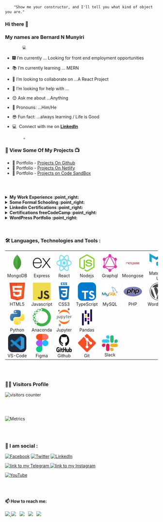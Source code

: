             
        "Show me your constructor, and I'll tell you what kind of object you are." 
<base target="_blank">


### Hi there 👋 
### My names are Bernard N Munyiri

            💻
- 🎆 I’m currently ... Looking for front end employment opportunities
- 📚 I’m currently learning ... MERN
- 🔗 I’m looking to collaborate on ...A React Project
- 🙏 I’m looking for help with ... 
- 😊 Ask me about ...Anything
- 👴 Pronouns: ...Him/He
- 😎 Fun fact: ...always learning / Life is Good
- :computer: &nbsp;Connect with me on **[LinkedIn](www.linkedin.com/in/bernard-njiru-munyiri)** 

           ☕
               
   
     
### 👀 View Some Of My Projects 📺

- 📜 Portfolio - [Projects On Github](https://github.com/bmunyiri?tab=repositories)
- 📜 Portfolio - [Projects On Netlify](https://app.netlify.com/teams/bmunyiri/sites)
- 📜 Portfolio - [Projects on Code SandBox](https://codesandbox.io/u/bmunyiri)

<br/><br/>

<!-- start work experience section -->
<details>
<summary><b> My Work Experience :point_right: </b></summary>
<table>
  <thead>
    <tr>
      <th>Job Name</th>
      <th>Roles & responsibilities</th>
      <th>Duration</th>
    </tr>
  </thead>
  <tbody>
    <tr>
      <td><b><a href="https://www.kenyawebprofessionals.com/">Developer at Kenya Web Professionals</a> </b></td>
      <td>WordPress Developer</td>
      <td>July 2012 - Present</td>
    </tr>
  	<tr>
      <td><b><a href="https://creativeoptionsmd.com/">Weekends Residential Counselor at Creative Options Inc</a> </b></td>
      <td>Group Home Manager on Weekends</td>
      <td>February 2002 - December 2011</td>
    </tr>
    <tr>
      <td><b><a href="https://bmsi.org/">Staff Accountant at Baltimore Medical Systems</a> </b></td>
      <td>General Ledger Reconcilaitions. Bank Reconcilations. Generation of daily reports. Track budgets and variances. Monthly financial reports. Using MS Navision and other softwre.</td>
      <td>December 2006 - January 2009</td>
    </tr>
     <tr>
      <td><b><a href="https://www.capitalfm.co.ke/news/">Divisional Accountant at Capital Group</a></b></td>
      <td>Accounting functions up to final reports for Capital Pagers and Capital Real-Time.</td>
      <td>Oct 2000 - January 2002</td>
    </tr>
  </tbody>
</table>
</details>
<!-- end work experience section -->  
<!-- start work project section -->
<details>
<summary><b> Some Formal Schooling :point_right:</b></summary>
<table>
  <thead>
    <tr>
      <th>School Name</th>
      <th>Program Enrolled</th>
      <th>Description</th>
                <th>Duration</th>
    </tr>
  </thead>
  <tbody>
    <tr>
      <td><a href='https://www.towson.edu/'>Towson University</a></td>
      <td>Accounting Major </td>
      <td>The accounting major provides the necessary accounting courses to prepare students for the CPA exam and public accounting careers in auditing, tax accounting, cost accounting or managerial accounting.</td>
                <td>Fall 2007 - Spring 2011</td>
    </tr>
    <tr>
      <td><a href='https://www.ccbcmd.edu/'>Community College of Baltimore County</a></td>
      <td>Applied Science</td>
      <td>An AAS degree often provides a scientific or technical education to prepare you to enter the workforce after graduation.</td>
                  <td>Spring 2002 - Spring 2006</td>
    </tr>
    </tbody>
</table>
</details>
<!-- end work project section -->

<!-- start work project section -->
<details>
<summary><b>Linkedin Certifications :point_right:</b></summary>
<table>
  <thead>
    <tr>
      <th>LinkedIn Learning Certificate</th>
      <th>Course Enrolled</th>
      <th>Description</th>
    </tr>
  </thead>
  <tbody>  
      <tr>
      <td><a href='https://www.linkedin.com/learning/certificates/4d78cf21bbe9903181b52766e5d337a7f093111a236401503a79c523040d24e6?trk=share_certificate #ecmascript.'>Learning ECMAScript 6+ (ES6+)</a></td>
      <td>Learning ECMAScript 6+ (ES6+)</td>
      <td>ECMAScript—the standardized version of JavaScript—keeps getting more powerful. ES6 was a large leap forward, introducing features that changed how developers structure programs. But every year since there have been updates and additional improvements. This course helps you create modern JavaScript applications leveraging the most interesting and useful features in ES6+. Eve Porcello introduces the new keywords and operators that can help simplify code, as well as new ways of creating functions and objects. She also shows you how to write and search through template strings, create map objects to store key/value pairs, move values from one array to another—or one object to another—with the spread operator, build reusable classes, and use arrow functions and generators. Plus, learn how to handle asynchronous data and tasks with promises, fetch, and the async/await syntax.
</td>
    </tr><tr>
      <td><a href='https://www.linkedin.com/learning/certificates/213dad55764907ab6808e21b2530cda4dc8e20cda68bf7d5b568e9392af35c65?trk=share_certificate #reactjs.'>React.js Essential Training</a></td>
      <td>React.js Essential Training</td>
      <td>Among all other JavaScript libraries, React.js stands out. It relies on reusable components, not templates, for UI development, allowing developers to render views where data changes over time. React applications are more scalable and more maintainable, making developers more efficient and users more satisfied. In this course, Eve Porcello introduces the basics of the React library using the most modern syntax and best practices for creating React components. Along the way, learn how to set up Chrome tools for React; create new components; work with the built-in Hooks in React; use the Create React App to run tests, and more. By the end of the course, you'll be armed with the essentials of React.js and better prepared to build your own browser-based projects.</td>
    </tr>                  <tr>
      <td><a href='https://www.linkedin.com/learning/certificates/13ab0de284e485c55409eea5441662516d757305ae434ccce41936e6e7766574?trk=share_certificate #reacthooks.'>React Hooks</a></td>
      <td>React Hooks</td>
      <td>React Hooks embed logic into functions in new React applications. In this course, instructor Eve Porcello covers various styles of Hooks usage and ways to integrate them into your programming workflow. She tells you how Hooks came to be part of the library, then walks you through how to install Create React App. Eve covers how you can use the useState Hook to handle different types of state variables and work with component trees. The useEffect Hook can be used for several application side effects, whenever the state of the app changes. Eve teaches you how to work with the dependency array effect and fetch data with the useEffect Hook. Next, she explains several additional Hooks and steps through the process of creating custom Hooks. In conclusion, Eve shows you some different directions you can pursue to improve your knowledge of the React ecosystem.</td>
    </tr><tr><td><a href='https://www.linkedin.com/learning/certificates/f45b1aedd0cd04882623596972e7b32fbe60daa3e02d7485eda139a48f30810e?trk=share_certificate #progressivewebapplications #reactjs.'>React: Building Progressive Web Apps (PWAs)</a></td>
      <td>React: Building Progressive Web Apps (PWAs)</td>
      <td>Single-page applications may be smooth, quick, and effective—but they disappear when the network connection drops. Progressive web apps (PWAs) work offline, enhancing resilience and allowing developers create seamless user experiences that feel like native apps. Learn how to build your own PWAs using React, the flexible front-end framework, in this course with Eve Porcello. Eve explains how to build the PWA component, fetch data, use Lighthouse to validate your app, and add offline capabilities to keep your app running even when the internet is down. Plus, learn how to install your app locally with browsers like Chrome and Safari for iOS.</td>
    </tr><tr>
      <td><a href='https://www.linkedin.com/learning/certificates/71613106ca8d9cde1de2c41c76344d7bc0cafdd3fc804ab747c489c2a0245545?trk=share_certificate #javascript.'>JavaScript: Patterns</a></td>
      <td>JavaScript: Patterns</td>
      <td>For the past two decades, programmers have structured both their code and their conversations about code around the patterns first described in Design Patterns, the classic Gang of Four book. JavaScript programmers have participated in these conversations, but the patterns discussed mostly fit in the world of orthodox object-oriented programming. In this course, Emmanuel Henri explains how these patterns fit with JavaScript. He demystifies the purpose of some of the most common patterns, providing code examples along the way. Learn about key creational, structural, and behavioral design patterns, and how you can apply each of them in your JavaScript code.</td>
    </tr>                  <tr>
      <td><a href='https://www.linkedin.com/learning/certificates/ad3a880dd06590de4a860dfb6f785e0d4197792fa23b4755dd4c6714b32ab63b?trk=share_certificate #javascript.'>JavaScript: Maps and Sets</a></td>
      <td>JavaScript: Maps and Sets</td>
      <td>Programming languages are always evolving and changing, and JavaScript is no exception. Over time, JavaScript has grown, and many new aspects have been added, including maps and sets. JavaScript maps and sets may sound simple, but they aren't quite the same as their counterparts in other programming languages. In this course, software engineer Jamie Pittman covers the ins and outs of JavaScript maps and sets, their syntax, how they work, and how to integrate them into your daily coding practice. Topics covered include a general overview of these features, when and where to use them, their WeakMap and WeakSet versions, and the various methods and properties associated with them.</td>
    </tr><tr>
      <td><a href='https://www.linkedin.com/learning/certificates/879fe6cf89fc86f1e2e44904a84546a766a5480192dc72bf9ba6ca9ec310348e?trk=share_certificate #nodejs.'>Learning Node.js</a></td>
      <td>Learning Node.js</td>
      <td>Node.js is a platform built on the Chrome JavaScript runtime that can help you build fast, scalable network applications. Node.js uses an event-driven, non-blocking I/O model that makes it lightweight and efficient—perfect for data-intensive real-time applications that run across distributed devices. In this course, learn the basics of Node.js, and discover how to build a simple application. Alexander Zanfir goes into topics such as npm, reading and writing files, and Node.js frameworks. He covers Node.js features, such as async/await, and dives into popular web development concepts. Alexander also walks through how to build a demo chat app from start to finish.
                  Learning objectives
Asynchronous tasks and callbacks
Benefits and features of JavaScript
Managing third-party packages with npm
Node.js frameworks
Static serving with Express
Creating a browser app
Exploring databases
Saving data to MongoDB with Mongoose
Error handling and debugging
Simple tests and async tests
              </td>
    </tr> <tr>
      <td><a href='https://www.linkedin.com/learning/certificates/37a56b3e63d64b8c687bae643ca243c280dbc9f046fed7416d7cf7873b7dff20?trk=share_certificate #expressjs.'>Express Essential Training</a></td>
      <td>Express Essential Training</td>
      <td>Are you looking for a quick introduction on the basics of using Express? Express is a flexible, minimalist framework that sits on top of Node.js, allowing you to build powerful websites and web applications with quick and easy-to-use APIs. In this course, full-stack software engineer Jamie Pittman shows you how to get started with this engaging, popular framework.

Learn the basics of how to set up Express, create a server, and build an application with the Express application generator. Explore essential routing concepts, core HTTP methods, JavaScript handler code, and how to work with middleware. Get tips on how to debug an Express application and use Express with other available databases. And because security is a top concern for all developers, Jamie shares best practices for structuring your environment for safety.</td>
    </tr> <tr>
      <td><a href='https://www.linkedin.com/learning/certificates/173402eb66ef13bf89cbc4e90ae0528f81251d0c7a730cd13fdc2ba6150397da?trk=share_certificate #mongodb.'>MongoDB Essential Training</a></td>
      <td>MongoDB Essential Training</td>
      <td>MongoDB is a NoSQL document database with an expressive and intuitive query language. While MongoDB is easy to get started with, there is more to using MongoDB than storing and retrieving JSON documents. In this course, Naomi Pentrel teaches MongoDB essentials, covering CRUD operations, aggregation pipelines, and drivers as well as advanced database features and database administration topics. If you’re looking for the knowledge to run MongoDB effectively in production, how to perform advanced queries, and how to administer databases, join Naomi in this course.</td>
    </tr>  
                         <tr>
      <td><a href='https://www.linkedin.com/learning/certificates/f5f0839a64f16374effe2860ed7a54957426238f871725c02b2a055bf59f431f?trk=share_certificate #mongodb.'>Advanced MongoDB Code Challenges</a></td>
      <td>Advanced MongoDB Code Challenges</td>
      <td>MongoDB is one of the most popular nonrelational databases in the world. If you’re looking to build out your skill set, your best move may be to dive right in. In this approachable, hands-on course, instructor John Cokos leads intermediate to advanced users through a series of practical coding challenges to help you get the most out of MongoDB. Learn how to query or find using aggregation pipelines to process documents, sort and group records, shape your output, and create calculated fields. Along the way, you’ll build out your toolbox with the necessary skills to work with multiple documents and relationships.</td>
    </tr>    <tr>
      <td><a href='https://www.linkedin.com/learning/certificates/94677df6f9d7a9fe83932d20a2366aa94bbf90fc73205498c2ee79cc679250d0?trk=share_certificate%20#php.'>PHP Essential Training</a></td>
      <td>PHP Essential Training</td>
      <td>PHP is a popular programming language that you can use to write simple code for web pages. If you have been using HTML to develop websites, learning PHP will allow you to create dynamic pages. In this course, learn the fundamentals of PHP. Kevin Skoglund covers concepts such as how to embed PHP code into an HTML page, and reviews the basic PHP data types such as strings and arrays. He also covers the different control structures in PHP, how to work with built-in PHP functions, and how to define your own custom functions.</td>
    </tr><tr>
      <td><a href='https://www.linkedin.com/learning/certificates/692d646933c37f6e1c8f4f36d75365af14b61961f8ff3abf6c7da59ce3414fc3?trk=share_certificate #wordpress.'>WordPress 5 Essential Training</a></td>
      <td>WordPress 5 Essential Training</td>
      <td>WordPress powers millions of blogs and websites. Available in 180 languages, WordPress can be hosted on any server, accessed in any browser, and built into almost anything you imagine: blog, portfolio, website, or online store. Learn how to create your own web experiences with this powerful and open-source publishing platform. Instructor Morten Rand-Hendriksen helps you get the most out of WordPress and create feature-rich blogs and websites. Morten explains how to create and publish posts and pages; create and edit blocks; and define reusable content blocks to take full advantage of the new block editor codenamed "Gutenberg."

Note: This course covers WordPress 5. The training will be updated as WordPress evolves.</td>
    </tr><tr>
      <td><a href='https://www.linkedin.com/learning/certificates/d313fff4891d7536d32fadc0a67031dee36b327d0214bde15e28b7497d6067ca?trk=share_certificate #searchengineoptimization #wordpress.'>WordPress: SEO</a></td>
      <td>WordPress: SEO</td>
      <td>Out of the box, WordPress is search engine friendly. But there's still more you can do to make your site visible to search engines and social media networks. In this introductory course focusing on basic setup and usage scenarios, learn how to drive more visitors to your WordPress site by performing search engine optimization (SEO) with the help of two powerful plugins: All in One SEO Pack and Yoast SEO. Along the way, learn how to take advantage of WordPress settings that can help you out as you optimize your site.</td>
    </tr><tr>
      <td><a href='https://www.linkedin.com/learning/certificates/efcf272499c039ac4087f5a85fc6d624e4bca02474f84be4cd88d970212b7b14?trk=share_certificate%20#industry40.'>Foundations of the Fourth Industrial Revolution (Industry 4.0)</a></td>
      <td>Foundations of the Fourth Industrial Revolution (Industry 4.0)</td>
      <td>The world is being transformed by a fourth industrial revolution. Sometimes referred to as Industry 4.0 or I4.0, the fourth industrial revolution takes the digital revolution a step further. The technology at its center—large-scale, low-cost automation and machine intelligence—has the potential to affect how we learn, work, move, communicate, and interact. This lecture-based series reviews the disruptive changes underway in science and culture and their impact on the future. Learn about the main technologies that are emerging, including artificial intelligence and blockchain, and their effect on cities, industries, and people. Dr. Jonathan Reichental also explains how people can take action to ensure Industry 4.0 doesn't leave anybody behind.
Learning objectives:
History of the four industrial revolutions
What has changed in science and culture
Core technologies: AI, Internet of Things, and more
Impact of the fourth industrial revolution
Taking action  </td>
    </tr><tr>
      <td><a href='https://www.linkedin.com/learning/certificates/3e37b9501fab768cc4b4b20fe21effe40fbb546a7a06889271d55783d201c773?trk=share_certificate #digitaltransformation.'>Digital Transformation</a></td>
      <td>Digital Transformation</td>
      <td>It seems as though everywhere you turn, digital transformation is happening. But what is digital, exactly, and what does it encompass? In this course, instructor Peter High helps business leaders better understand the definition of the term; the implications for people, processes, and technology; the risks of ignoring the digital transformation trend; and the rewards one can garner from riding this wave. Learn about the different stages of digital maturity, and the best ways to draw inspiration and insights from digital native companies like Google, Amazon, and Netflix, as well as from digital immigrant companies like FedEx and Domino's Pizza. He also covers the ideal backgrounds of digital leaders. Peter wraps up the course by explaining how to create a strategic digital transformation plan for your organization.</td>
    </tr><tr>
      <td><a href='https://www.linkedin.com/learning/certificates/be2f037baec00786393d266beb9157a0d076c9ad5fd48570f0665cc2ecaa440c?trk=share_certificate #digitalstrategy.'>Digital Strategy</a></td>
      <td>Digital Strategy</td>
      <td>Digital disruption is changing every business. Only a decade ago, the auto industry was well-defined by players such as GM, Ford, and Toyota. Today, these companies compete with newcomers such as Uber and Lyft, which sell transportation services—not cars. Similar dynamics are playing out in retail, banking, education, and even construction. This course examines how digitization reshapes the opportunities and threats facing companies—and how you can harness the power of digitization to win. Join Anil Gupta and Haiyan Wang to learn how to develop your own digital strategy. Discover how to harness artificial intelligence, use new platforms to beat the competition, and digitize products, services, and other elements of the value chain: design, development, sourcing, production, and distribution.</td>
    </tr><tr>
      <td><a href='https://www.linkedin.com/learning/certificates/9cc0a0433fa4e89d0be4109ad249b8ff581df19e1b1ccaf1e53798f23d1dad8b?trk=share_certificate%20#xaas.'>Everything as a Service (XaaS) is the Future of Business</a></td>
      <td>Everything as a Service (XaaS) is the Future of Business</td>
      <td>The world of work is moving rapidly from on premises to online. Everything as a Service (XaaS)—a category of computing that allows individuals and organizations to easily acquire a variety of computing-related services over the internet—is fueling this digital transformation. Curious about how XaaS can help you compete in a rapidly evolving global marketplace? This course can help. Tune in to learn what XaaS is in business terms, how it can help your organization, and the skills and prerequisites you need to implement it.

Instructor Jonathan Reichental begins by demystifying the origins of XaaS, as well as the most important as-a-service models, such as software as a service (SaaS), infrastructure as a service (IaaS), and platform as a service (PaaS). He then lays out why XaaS needs to be part of any digital transformation strategy, as well as what to know before implementing it. Plus, he provides a case study that shows how XaaS is being used by real-world businesses.</td>
    </tr><tr>
      <td><a href='https://www.linkedin.com/learning/certificates/622939835249695e60e17d6f937ebbf9adde6691f3eef12fd56141d48921a3b1?trk=share_certificate #robotics #blockchain #artificialintelligence #digitaltransformation #internetofthings.'>Digital Technologies Case Studies: AI, IOT, Robotics, Blockchain</a></td>
      <td>Digital Technologies Case Studies: AI, IOT, Robotics, Blockchain</td>
      <td>Emerging technologies are upending business models at a dramatic pace. It's critical for every professional to understand the core features of these technologies and how they are reshaping the structure of industries and the strategy of companies. Recognize the four key technologies at play— artificial intelligence, Internet of Things, robotics, and blockchain—and review cases studies showing how different industries have embraced these innovations to succeed and win. Instructors Anil Gupta and Haiyan Wang provide a high-level overview aimed at senior leaders and executives who want to incorporate emerging tech into their digital strategy.</td>
    </tr><tr>
      <td><a href='https://www.linkedin.com/learning/certificates/69a164a271bd55932afcf454177703ae2e131b934221cd62f3832ec61e3eb94a?trk=share_certificate%20#informationmanagement.'>Information Management: Document Security</a></td>
      <td>Information Management: Document Security</td>
      <td>Learn how to balance the need for cloud-based collaboration with document security best practices. In this course, Phil Gold explores how to structure an enterprise content management solution that ensures that documents are both collaborative and safe. Phil begins by reviewing basic server and security concepts, including different server structures, multilevel authentication layers, and data retention policies. He then discusses how to set security levels that don't negatively impact productivity, provide access for remote employees, and manage permissions. To wrap up, he shares best practices that can empower users to keep their documents secure.
                  Learning objectives:
Identify the group of people to be notified when making a document policy or procedure change.
Recognize which types of documentation requires higher levels of security.
Name the two rights available at folder level during collaboration.
Recall the purpose of version control.
Determine which application allows multiple libraries with custom permissions.
Identify the term used for add-ins within the SharePoint application.
Explain the most common cause of data breaches</td>
    </tr>     
              <tr>
      <td><a href='https://www.linkedin.com/learning/certificates/ee9e0029db5e7f5c631a4af60bfa7092991cee28bb28da495ec3682b406aa5bf?trk=share_certificate #worklifebalance #careermanagement.'>Building a Flexible Career</a></td>
      <td>Building a Flexible Career</td>
      <td>Do you want to work from home, adopt a more flexible schedule, or transition to a freelance role? Flexible work options for career-oriented professionals have been rapidly expanding, but it's not always easy knowing how to break into the market. This course is designed to help you build a career that fits your life, whether that means finding a new job or asking for more flexibility in your current position. Brie Reynolds teaches you about the growing flexible job market and shows how to build skills to be successful. She also introduces strategies to convince your current employer to offer flexible work, and to find legitimate and professional flexible job listings. Plus, get resume and interview prep tips to get hired. If you want to break out of the 9 to 5 or find better balance between work and life, this is the course for you.
Learning objectives:
Recognize how common flexible jobs are in the economy.
Identify what area is leading the economy in flexible jobs.
Recall what you should do before talking with your manager about flexible work opportunities.
Explain the problem with using the key phrase “work from home” when searching for jobs online.
Identify when during the interview process you should explore the possibility of flexible work.</td>
</tr><tr>
      <td><a href='https://www.linkedin.com/learning/certificates/1532185e8744eafafdc555bbf3cbb7133f37850e4d2347cb73e65a85d535f866?trk=share_certificate #jobsearchstrategies.'>Finding a Remote Job</a></td>
      <td>Finding a Remote Job</td>
      <td>Do you want a remote job? Do you want more job flexibility? Do you want to be able to work from anywhere? If you are looking for a job that aligns with your life, then a remote job might be right for you. Mike Gutman, remote work consultant and former marketing director at FlexJobs, explains how the remote job market has shifted and how you can position yourself to build a remote career. He goes over the pitfalls to avoid, how to build a remote-friendly resume and cover letter, regardless of your remote experience, and how to navigate the remote job search, application, and interview process. This course is designed to help you get your resume to the top of the stack, so you can land that next remote job and invest in your remote skills for the long haul.</td>
    </tr><tr>
      <td><a href='https://www.linkedin.com/learning/certificates/7952ae5dc06fff594eb49e0d26f10fd20aaa842e9d5a0340a12159f28d451834?trk=share_certificate #telecommuting #virtualoffice.'>Remote Work Foundations</a></td>
      <td>Remote Work Foundations</td>
      <td>When you unlock the power of remote work, you can ditch your commute, work where you focus best, and spend more time doing things you love, all while advancing your career. In this course, coach Mike Gutman from FlexJobs shows how to use today's cloud-based communication and collaboration tools to get work done from anywhere, while remaining connected to your organization. He reveals how you can create a productive work environment at home or around town by structuring your day correctly and avoiding distractions. He also explains how to build rapport with remote colleagues so you feel like you're part of the team and succeed in your remote career. Watch this course to learn how to work productively, when and where you want, and achieve the freedom and flexibility you need for a more balanced life.

Note: This course was featured in Market Watch, Inc., Fortune, Forbes, and Entrepreneur.</td>
    </tr><tr>
      <td><a href='https://www.linkedin.com/learning/certificates/297ed42265b3be5edbebf0787e049d0e79677ed52505193f69d173978dc0beab?trk=share_certificate%20#remoteteammanagement.'>Managing Virtual Teams</a></td>
      <td>Managing Virtual Teams</td>
      <td>Working remotely has been on the rise for many years now, with research showing that hiring managers expect nearly half of all their workers to be working remotely over the next decade. While many trends feed into this way of organizing work, managing the work effectively will be key to the success of organizations globally. In this course, instructor Phil Gold provides managers with a clear approach for getting the most out of their remote teams. He zeros in on the key factors that will ensure productivity, engagement, and growth, as well as a manager’s role in building trust, removing roadblocks, nurturing connections with team members, and setting clear goals.

Note: This course was featured in Market Watch, Inc., Fortune, Forbes, and Entrepreneur.</td>
    </tr><tr>
      <td><a href='https://www.linkedin.com/learning/certificates/6db1ff6fe7ec8f36620d7b4b4b398bc89bd143468865f778e720c160731f8a49?trk=share_certificate #teamwork.'>Teamwork Foundations</a></td>
      <td>Teamwork Foundations</td>
      <td>Whatever job you do, it’s likely you work in a team. Your performance will depend on your ability to work successfully with other people. Learn the qualities of effective teams and the role you, as a team member, play in creating a healthy, productive team in this course taught by management trainer Chris Croft. In addition to the importance of knowing your own strengths and weaknesses, Chris emphasizes the significance of delivering what is expected of you, listening to other team members, communicating clearly, playing more than one role, and being supportive. The training is jam-packed with practical ideas to become a great team player and help you and your organization become more successful.</td>
    </tr><tr>
      <td><a href='https://www.linkedin.com/learning/certificates/301cb3050cf59c7de3ecfe0db1c59e64c14801933a6a52f6887d3ca17dbb6faa?trk=share_certificate #careermanagement.'>Get Ready for Your Coding Interview</a></td>
      <td>Get Ready for Your Coding Interview</td>
      <td>If you've nabbed an interview for a software development position, it's likely that you'll have to face a common hurdle—the coding interview. If you're not sure what to expect, or you'd like to brush up on the essential topics that candidates are often tested on, then this course is for you.

Follow YK Sugishita as he explains what to keep in mind as you prepare for coding interviews. YK covers useful concepts that can help you master your interview, followed by practice problems that test what you know. YK reviews key concepts such as two-dimensional arrays, time complexity, Big-O notation, and hash tables. To wrap up, he shares a few tips for acing your interview, such as how to come up with an optimal solution. Even if you're not prepping for an upcoming job interview, tackling the coding problems covered in this course is a great way to sharpen your programming skills.</td>
    </tr>
</tbody>
</table>
</details>
<!-- end work project section -->
<!-- start work project section -->
<details>
<summary><b>Certifications freeCodeCamp :point_right:</b></summary>
<table>
  <thead>
    <tr>
      <th>freeCodeCamp Learning Certificate</th>
      <th>Program Enrolled</th>
      <th>Description</th>
    </tr>
  </thead>
  <tbody>
                <tr>
      <td><a href='https://www.freecodecamp.org/certification/Bernard-N-Munyiri/front-end-development-libraries'>Front End Development Libraries</a></td>
      <td>Front End Development Libraries</td>
      <td>Developer Certification, representing approximately 300 hours of coursework..</td>
    </tr>
    <tr>
      <td><a href='https://www.freecodecamp.org/certification/Bernard-N-Munyiri/javascript-algorithms-and-data-structures'>JavaScript Algorithms and Data Structures</a></td>
      <td>Front End Development Libraries</td>
      <td>Developer Certification, representing approximately 300 hours of coursework..</td>
    </tr>
    <tr>
      <td><a href='https://www.freecodecamp.org/certification/Bernard-N-Munyiri/responsive-web-design'</a>Responsive Web Design</td>
      <td>Responsive Web Design</td>
      <td>Developer Certification, representing approximately 300 hours of coursework..</td>
    </tr>
    </tbody>
</table>
</details>
<!-- end work project section -->
<!-- start work experience section -->
<details>
<summary><b> WordPress Portfolio :point_right: </b></summary>
<table>
  <thead>
    <tr>
      <th>Company Name</th>
      <th>Website Link</th>
      </tr>
  </thead>
  <tbody>
    <tr>
                <td>Kenya Web Professionals</td>
      <td><a href='https://kenyawebprofessionals.com'>Kenya Web Professionals</a></td>
    </tr>
                 <tr>
                             <td>Aqua Systems Kenya</td>
   <td><a href='https://aquasystemskenya.co.ke'>Aqua Systems Kenya</a></td>
    </tr>
                 <tr>
                             <td>My lil Store Kenya </td>
    <td><a href='http://mylilstorekenya.com'>My lil Store Kenya</a></td>
    </tr>
              <tr>
                          <td>Safes and Office Security Ltd</td>
                        <td><a href='http://safesandofficesecurity.com'>Safes and Office Security Ltd</a></td>
              </tr>
                <tr>
                          <td>Synergy International ICCT</td>
                          <td><a href='http://www.synergyicct.org'>Synergy International ICCT</a></td>
              </tr>
                <tr>
                          <td>Manufacturers & Suppliers (K) Ltd</td>
                        <td><a href='https://mslabrasives.com'>Manufacturers & Suppliers (K) Ltd</a></td>
              </tr>
                <tr>
                          <td>iNFiNiTY Baisikeli Ltd</td>
                         <td><a href='https://infinity.ke'>iNFiNiTY Baisikeli Ltd</a></td>
              </tr>
                <tr>
                          <td>MacDavidson Consulting Group Limited</td>
                          <td><a href='http://www.macdavidson.co.ke'>MacDavidson Consulting Group Limited</a></td>
              </tr>
                <tr>
                          <td>Stoic The Award-Winning Company</td>
                          <td><a href='http://stoiccarcentre.com'>Stoic The Award-Winning Company</a></td>
              </tr>
    </tbody>
</table>
</details>
<!-- end work experience section -->  

<br/>
<br/>

### :hammer_and_wrench: Languages, Technologies and Tools :


<table>
  <tr>
    <td align="center" width="96">
      <a >
        <img src="./mongodb-original.svg" width="60" height="60" alt="MongoDB" />
      </a>
      <br>MongoDB
    </td>
    <td align="center" width="96">
      <a >
        <img src="./express-original.svg" width="60" height="60" alt="express" />
      </a>
      <br>Express
    </td>
    <td align="center" width="96">
      <a >
        <img src="./react-original.svg" width="60" height="60" alt="React" />
      </a>
      <br>React
    </td>
    <td align="center" width="96">
      <a >
        <img src="./nodejs-original.svg" width="60" height="60" alt="Nodejs" />
      </a>
      <br>Nodejs
    </td>
    <td align="center" width="96">
      <a >
        <img  src="./graphql-plain.svg" width="60" height="60" alt="Graphql"  />     
      </a>
      <br>Graphql
    </td>
    <td align="center" width="96">
      <a  >
        <img src="./Moongose.png" width="60" height="60" alt="Moongose"   />
      </a>
      <br>Moongose
    </td>
        <td align="center" width="96">
      <a >
        <img src="https://github.com/devicons/devicon/blob/master/icons/materialui/materialui-original.svg" width="60" height="60" alt="materialui"   />
      </a>
      <br>Material-UI
    </td>
             <td align="center" width="96">
      <a >
        <img src="./jest-plain.svg" width="60" height="60" alt="Jest" />
      </a>
      <br>Jest
    </td>
      <td align="center" width="96">
      <a 
        <img src="#" width="60" height=60" alt="" />
      </a>
      <br>
    </td>        
  </tr>
     <tr>
    <td align="center" width="96"> 
      <a  >
        <img src="https://github.com/devicons/devicon/blob/master/icons/html5/html5-original.svg" width="60" height="60" alt="HTML5" />
      </a>
      <br>HTML5
    </td>
    <td align="center" width="96">
      <a  >
        <img src="https://github.com/devicons/devicon/blob/master/icons/javascript/javascript-original.svg" width="60" height="60" alt="javascript" />
      </a>
      <br>Javascript
    </td>
     <td align="center"  width="96">
      <a >
        <img src="https://github.com/devicons/devicon/blob/master/icons/css3/css3-plain-wordmark.svg" width="60" height="60" alt="CSS3" />
      </a>
      <br>CSS3
    </td>       
    <td align="center"  width="96">
      <a >
        <img src="https://github.com/tandpfun/skill-icons/blob/main/icons/TypeScript.svg" width="60" height="60" alt="TypeScript" />
      </a>
      <br>TypeScript
    </td>
        <td align="center" width="96">
      <a >
        <img src="https://github.com/devicons/devicon/blob/master/icons/mysql/mysql-original-wordmark.svg" width="60" height="60" alt="MySQL"/>
          </a>
      <br>MySQL
    </td>
    <td align="center"  width="96">
      <a >
        <img src="https://github.com/devicons/devicon/blob/master/icons/php/php-original.svg" width="60" height="60" alt="php" />
            </a>
      <br>PHP
    </td>
    <td align="center" width="96">
      <a  >
        <img src="./wordpress-plain.svg" width="60" height="60" alt="wordpress" />
      </a>
      <br>Wordpress
    </td>
    <td align="center" width="96">
      <a  >
        <img src="./woocommerce-plain.svg" width="60" height="60" alt="woocommerce"/>
      </a>
      <br>WooCommerce
    </td>
    <td align="center" width="96">
      <a  >
        <img src="./elementor.png" width="60" height="60" alt="elementor" />
      </a>
      <br>Elementor
    </td>
  </tr>
  <tr>
    <td align="center" width="96"> 
      <a  >
        <img src="./python-original.svg" width="60" height="60" alt="python" />
      </a>
      <br>Python
    </td>
    <td align="center" width="96">
      <a  >
        <img src="./anaconda-original.svg" width="60" height="60" alt="Anaconda" />
      </a>
      <br>Anaconda
    </td>
     <td align="center"  width="96">
      <a >
        <img src="./jupyter-original-wordmark.svg" width="60" height="60" alt="jupyter" />
      </a>
      <br>Jupyter
    </td>       
    <td align="center"  width="96">
      <a >
        <img src="pandas-original.svg" width="60" height="60" alt="pandas" />
      </a>
      <br>Pandas
    </td>
        <td align="center" width="96">
      <a >
        <img />
      </a>
      <br>
    </td>
    <td align="center"  width="96">
      <a >
        <img  />
      </a>
      <br>
    </td>
    <td align="center" width="96">
      <a  >
        <img  />
      </a>
      <br>
    </td>
    <td align="center" width="96">
      <a  >
        <img />
      </a>
      <br>
    </td>
    <td align="center" width="96">
      <a  >
        <img  />
      </a>
      <br>
    </td>
  </tr>
    <tr>
    <td align="center" width="96"> 
      <a  >
        <img src="https://github.com/tandpfun/skill-icons/blob/main/icons/VSCode-Dark.svg" width="60" height="60" alt="VSCode" />
      </a>
      <br>VS-Code
    </td>
    <td align="center" width="96">
      <a  >
        <img src="https://github.com/devicons/devicon/blob/master/icons/figma/figma-original.svg" width="60" height="60" alt="Figma" />
      </a>
      <br>Figma
    </td>
     <td align="center"  width="96">
      <a >
        <img src="https://github.com/devicons/devicon/blob/master/icons/github/github-original-wordmark.svg" width="60" height="60" alt="Github" />
      </a>
      <br>Github
    </td>       
    <td align="center"  width="96">
      <a >
        <img src="git-original.svg" width="60" height="60" alt="git" />
      </a>
      <br>Git
    </td>
        <td align="center" width="96">
      <a >
        <img src="https://github.com/devicons/devicon/blob/master/icons/slack/slack-original.svg" />
      </a>
      <br>Slack
    </td>
    <td align="center"  width="96">
      <a >
        <img  />
      </a>
      <br>
    </td>
    <td align="center" width="96">
      <a  >
        <img  />
      </a>
      <br>
    </td>
    <td align="center" width="96">
      <a  >
        <img />
      </a>
      <br>
    </td>
    <td align="center" width="96">
      <a  >
        <img  />
      </a>
      <br>
    </td>
  </tr>
</table>

  
<br/><br/>

### 🚴‍♂️ Visitors  Profile
<img alt="visitors counter" src="https://profile-counter.glitch.me/bmunyiri/count.svg">

<br/><br/>

![Metrics](https://metrics.lecoq.io/bmunyiri?template=classic&base=header%2C%20activity%2C%20community%2C%20repositories%2C%20metadata&base.indepth=false&base.hireable=false&base.skip=false&config.timezone=Africa%2FNairobi)

<br/><br/>

### 🍹 I am social :

[![Facebook](https://img.shields.io/badge/Facebook-%231877F2.svg?&style=flat-square&logo=facebook&logoColor=white)](https://facebook.com/kenyawebpro) 
[![Twitter](https://img.shields.io/badge/Twitter-%231DA1F2.svg?&style=flat-square&logo=twitter&logoColor=white)](https://twitter.com/kenyawebpro) 
[![LinkedIn](https://img.shields.io/badge/LinkedIn-%230077B5.svg?&style=flat-square&logo=linkedin&logoColor=white)](https://linkedin.com/in/bernard-njiru-munyiri) 

<a href="https://t.me/Bernard">
    <img alt="link to my Telegram" src="https://img.shields.io/static/v1?label&message=@Bernard&color=26A5E4&style=flat&logo=telegram&logoColor=whitesmoke" />
</a>
<a href="https://www.instagram.com/kenyawebprofessionals">
    <img alt="link to my Instagram" src="https://img.shields.io/static/v1?label&message=@kenyawebprofessionals&color=7E3ACE&style=flat&logo=instagram&logoColor=whitesmoke" />
</a>

[![YouTube](https://img.shields.io/badge/YouTube-%23FF0000.svg?&style=flat-square&logo=youtube&logoColor=white)](https://youtube.com/channel/UCtdxACSWwzAU3VcntqyX8QQ)

<br/><br/>

   #### 📫 How to reach me:
  
 <a href="mailto:bernard.munyiri@gmail.com"> <img src="https://img.icons8.com/fluent/48/000000/gmail.png" width="3.5%"/> [<img src="https://img.icons8.com/color/48/000000/linkedin.png" width="3.5%"/>](https://www.linkedin.com/in/https://github.com/bmunyiri/bmunyiri/blob/main/www.linkedin.com/in/bernard-njiru-munyiri/)  &nbsp; [<img src="https://img.icons8.com/fluent/48/000000/facebook-new.png" width="3.5%"/>](https://www.facebook.com/kenyawebpro/)  &nbsp; [<img src="https://img.icons8.com/color/48/000000/twitter.png" width="3.5%"/>](https://twitter.com/kenyawebpro)  &nbsp; [<img src="https://img.icons8.com/fluent/48/000000/instagram-new.png" width="3.5%"/>](https://www.instagram.com/kenyawebprofessionals/) 
